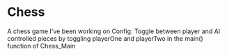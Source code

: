 # Chess
A chess game I've been working on
Config:
Toggle between player and AI controlled pieces by toggling playerOne and playerTwo in the main() function of Chess_Main
